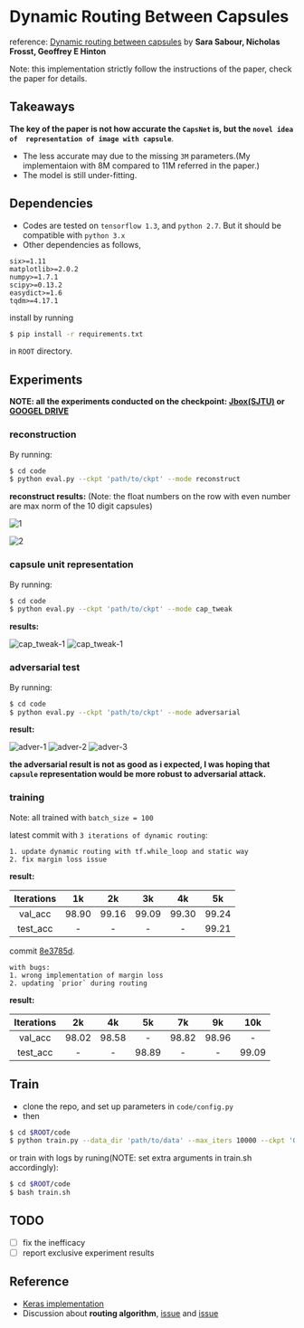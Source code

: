 # Dynamic Routing Between Capsules
reference: [Dynamic routing between capsules](https://arxiv.org/abs/1710.09829v1) by **Sara Sabour, Nicholas Frosst, Geoffrey E Hinton**

Note: this implementation strictly follow the instructions of the paper, check the paper for details.

## Takeaways

**The key of the paper is not how accurate the `CapsNet` is, but the `novel idea of 
representation of image with capsule`**.

* The less accurate may due to the missing `3M` parameters.(My implementaion with 8M 
compared to 11M referred in the paper.)
* The model is still under-fitting.

## Dependencies

* Codes are tested on `tensorflow 1.3`, and `python 2.7`. But it should be compatible with `python 3.x`
* Other dependencies as follows, 

```
six>=1.11
matplotlib>=2.0.2
numpy>=1.7.1
scipy>=0.13.2
easydict>=1.6
tqdm>=4.17.1
```
install by running 

```bash
$ pip install -r requirements.txt
``` 
in `ROOT` directory.

## Experiments

**NOTE: all the experiments conducted on the checkpoint: [Jbox(SJTU)](https://jbox.sjtu.edu.cn/l/SHwJ5d) or
[GOOGEL DRIVE](https://drive.google.com/file/d/0B42lXNgnb27XZ0JKRjdiVldyRzQ/view?usp=sharing)**

### reconstruction 

By running:
```bash
$ cd code
$ python eval.py --ckpt 'path/to/ckpt' --mode reconstruct
```
**reconstruct results:**
(Note: the float numbers on the row with even number are max norm of the 10 digit capsules)

![1](./figs/reconstruct/2.png)

![2](./figs/reconstruct/2.png)


### capsule unit representation

By running:
```bash
$ cd code
$ python eval.py --ckpt 'path/to/ckpt' --mode cap_tweak
```
**results:**

![cap_tweak-1](./figs/cap_tweak/class_3.png)
![cap_tweak-1](./figs/cap_tweak/class_6.png)

### adversarial test
By running:
```bash
$ cd code
$ python eval.py --ckpt 'path/to/ckpt' --mode adversarial
```

**result:**

![adver-1](./figs/adversarial/0_to_8.png)
![adver-2](./figs/adversarial/3_to_8.png)
![adver-3](./figs/adversarial/5_to_0.png)

**the adversarial result is not as good as i expected, I was hoping that `capsule` representation 
would be more robust to adversarial attack.**

### training 

Note: all trained with `batch_size = 100`

latest commit with `3 iterations of dynamic routing`:
    
    1. update dynamic routing with tf.while_loop and static way
    2. fix margin loss issue
    
**result:**

Iterations | 1k     | 2k    | 3k    | 4k    | 5k    
:---------:|:------:|:-----:|:-----:|:-----:|:-----:
  val_acc  | 98.90  | 99.16 | 99.09 | 99.30 | 99.24
  test_acc |   -    |   -   | -     |   -   |  99.21 

commit [8e3785d](https://github.com/InnerPeace-Wu/CapsNet-tensorflow/tree/8e3785d5b6f34c13c81555edd97a6241a7885209). 

    with bugs:
    1. wrong implementation of margin loss
    2. updating `prior` during routing 
    
**result:**

Iterations | 2k     | 4k    | 5k    | 7k    | 9k    | 10k   
:---------:|:------:|:-----:|:-----:|:-----:|:-----:|:-----:
  val_acc  | 98.02  | 98.58 |  -    | 98.82 | 98.96 | -
  test_acc |   -    |   -   | 98.89 |   -   |   -   | 99.09 
  

## Train

* clone the repo, and set up parameters in `code/config.py`
* then 

```bash
$ cd $ROOT/code
$ python train.py --data_dir 'path/to/data' --max_iters 10000 --ckpt 'OPTIONAL:path/to/ckpt' --batch_size 100
```
or train with logs by runing(NOTE: set extra arguments in train.sh accordingly):

```bash
$ cd $ROOT/code
$ bash train.sh
```

## TODO
- [ ] fix the inefficacy
- [ ] report exclusive experiment results

## Reference

* [Keras implementation](https://github.com/XifengGuo/CapsNet-Keras)
* Discussion about **routing algorithm**, [issue](https://github.com/naturomics/CapsNet-Tensorflow/issues/8) and [issue](https://github.com/XifengGuo/CapsNet-Keras/issues/1)
